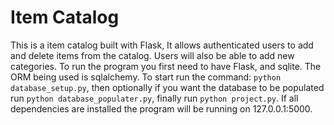 # Item Catalog #
This is a item catalog built with Flask, It allows authenticated users to add
and delete items from the catalog. Users will also be able to add new categories. To run the program you first need to have Flask, and sqlite.
The ORM being used is sqlalchemy. To start run the command:
 `python database_setup.py`, then optionally if you want the database to be
 populated run `python database_populater.py`, finally run `python project.py`. If all dependencies are installed the program will be running on 127.0.0.1:5000.

 
